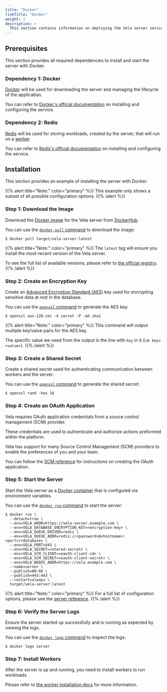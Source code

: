 ```yaml
---
title: "Docker"
linkTitle: "Docker"
weight: 2
description: >
  This section contains information on deploying the Vela server service with Docker.
---
```


## Prerequisites

This section provides all required dependencies to install and start the server with Docker.

### Dependency 1: Docker

[Docker](https://docker.com/) will be used for downloading the server and managing the lifecycle of the application.

You can refer to [Docker's official documentation](https://docs.docker.com/get-docker/) on installing and configuring the service.

### Dependency 2: Redis

[Redis](https://redis.io/) will be used for storing workloads, created by the server, that will run on a [worker](/docs/administration/worker/).

You can refer to [Redis's official documentation](https://redis.io/topics/quickstart/) on installing and configuring the service.

## Installation

This section provides an example of installing the server with Docker.

{{% alert title="Note:" color="primary" %}}
This example only shows a subset of all possible configuration options.
{{% /alert %}}

### Step 1: Download the Image

Download the [Docker image](https://docs.docker.com/get-started/overview/#images) for the Vela server from [DockerHub](https://hub.docker.com/).

You can use the [`docker pull` command](https://docs.docker.com/engine/reference/commandline/pull/) to download the image:

```shell
$ docker pull target/vela-server:latest
```

{{% alert title="Note:" color="primary" %}}
The `latest` tag will ensure you install the most-recent version of the Vela server.

To see the full list of available versions, please refer to [the official registry](https://hub.docker.com/r/target/vela-server).
{{% /alert %}}

### Step 2: Create an Encryption Key

Create an [Advanced Encryption Standard (AES)](https://en.wikipedia.org/wiki/Advanced_Encryption_Standard) key used for encrypting sensitive data at rest in the database.

You can use the [`openssl` command](https://www.openssl.org/) to generate the AES key:

```shell
$ openssl aes-128-cbc -k secret -P -md sha1
```

{{% alert title="Note:" color="primary" %}}
This command will output multiple key/value pairs for the AES key.

The specific value we need from the output is the line with `key` in it (i.e. `key=<value>`).
{{% /alert %}}

### Step 3: Create a Shared Secret

Create a shared secret used for authenticating communication between workers and the server.

You can use the [`openssl` command](https://www.openssl.org/) to generate the shared secret:

```shell
$ openssl rand -hex 16
```

### Step 4: Create an OAuth Application

Vela requires OAuth application credentials from a source control management (SCM) provider.

These credentials are used to authenticate and authorize actions preformed within the platform.

Vela has support for many Source Control Management (SCM) providers to enable the preferences of you and your team.

You can follow the [SCM reference](/docs/administration/server/reference/scm/) for instructions on creating the OAuth application.

### Step 5: Start the Server

Start the Vela server as a [Docker container](https://docs.docker.com/get-started/overview/#containers) that is configured via environment variables.

You can use the [`docker run` command](https://docs.docker.com/engine/reference/commandline/run/) to start the server:

```shell
$ docker run \
  --detach=true \
  --env=VELA_ADDR=https://vela-server.example.com \
  --env=VELA_DATABASE_ENCRYPTION_KEY=<encryption-key> \
  --env=VELA_QUEUE_DRIVER=redis \
  --env=VELA_QUEUE_ADDR=redis://<password>@<hostname>:<port>/<database> \
  --env=VELA_PORT=443 \
  --env=VELA_SECRET=<shared-secret> \
  --env=VELA_SCM_CLIENT=<oauth-client-id> \
  --env=VELA_SCM_SECRET=<oauth-client-secret> \
  --env=VELA_WEBUI_ADDR=https://vela.example.com \
  --name=server \
  --publish=80:80 \
  --publish=443:443 \
  --restart=always \
  target/vela-server:latest
```

{{% alert title="Note:" color="primary" %}}
For a full list of configuration options, please see the [server reference](/docs/administration/server/reference/).
{{% /alert %}}

### Step 6: Verify the Server Logs

Ensure the server started up successfully and is running as expected by viewing the logs.

You can use the [`docker logs` command](https://docs.docker.com/engine/reference/commandline/logs/) to inspect the logs:

```shell
$ docker logs server
```

### Step 7: Install Workers

After the server is up and running, you need to install workers to run workloads.

Please refer to [the worker installation docs](/docs/administration/worker/) for more information.